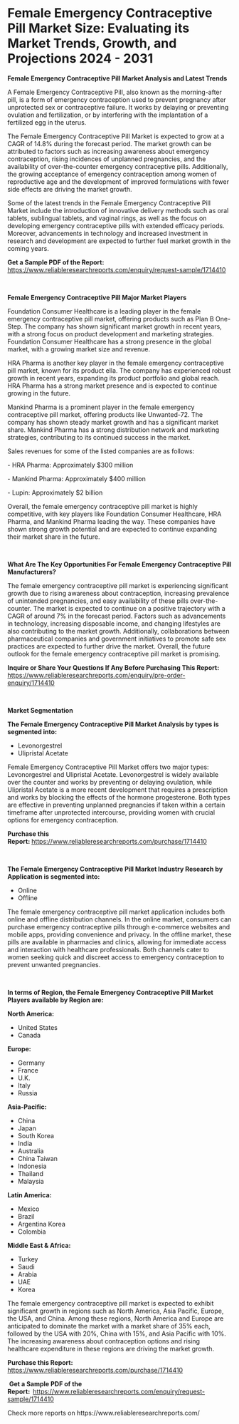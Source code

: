 <p><h1>Female Emergency Contraceptive Pill Market Size: Evaluating its Market Trends, Growth, and Projections 2024 - 2031</h1></p><p><strong>Female Emergency Contraceptive Pill Market Analysis and Latest Trends</strong></p>
<p><p>A Female Emergency Contraceptive Pill, also known as the morning-after pill, is a form of emergency contraception used to prevent pregnancy after unprotected sex or contraceptive failure. It works by delaying or preventing ovulation and fertilization, or by interfering with the implantation of a fertilized egg in the uterus. </p><p>The Female Emergency Contraceptive Pill Market is expected to grow at a CAGR of 14.8% during the forecast period. The market growth can be attributed to factors such as increasing awareness about emergency contraception, rising incidences of unplanned pregnancies, and the availability of over-the-counter emergency contraceptive pills. Additionally, the growing acceptance of emergency contraception among women of reproductive age and the development of improved formulations with fewer side effects are driving the market growth.</p><p>Some of the latest trends in the Female Emergency Contraceptive Pill Market include the introduction of innovative delivery methods such as oral tablets, sublingual tablets, and vaginal rings, as well as the focus on developing emergency contraceptive pills with extended efficacy periods. Moreover, advancements in technology and increased investment in research and development are expected to further fuel market growth in the coming years.</p></p>
<p><strong>Get a Sample PDF of the Report:&nbsp;</strong> <a href="https://www.reliableresearchreports.com/enquiry/request-sample/1714410">https://www.reliableresearchreports.com/enquiry/request-sample/1714410</a></p>
<p>&nbsp;</p>
<p><strong>Female Emergency Contraceptive Pill Major Market Players</strong></p>
<p><p>Foundation Consumer Healthcare is a leading player in the female emergency contraceptive pill market, offering products such as Plan B One-Step. The company has shown significant market growth in recent years, with a strong focus on product development and marketing strategies. Foundation Consumer Healthcare has a strong presence in the global market, with a growing market size and revenue.</p><p>HRA Pharma is another key player in the female emergency contraceptive pill market, known for its product ella. The company has experienced robust growth in recent years, expanding its product portfolio and global reach. HRA Pharma has a strong market presence and is expected to continue growing in the future.</p><p>Mankind Pharma is a prominent player in the female emergency contraceptive pill market, offering products like Unwanted-72. The company has shown steady market growth and has a significant market share. Mankind Pharma has a strong distribution network and marketing strategies, contributing to its continued success in the market.</p><p>Sales revenues for some of the listed companies are as follows:</p><p>- HRA Pharma: Approximately $300 million</p><p>- Mankind Pharma: Approximately $400 million</p><p>- Lupin: Approximately $2 billion</p><p>Overall, the female emergency contraceptive pill market is highly competitive, with key players like Foundation Consumer Healthcare, HRA Pharma, and Mankind Pharma leading the way. These companies have shown strong growth potential and are expected to continue expanding their market share in the future.</p></p>
<p>&nbsp;</p>
<p><strong>What Are The Key Opportunities For Female Emergency Contraceptive Pill Manufacturers?</strong></p>
<p><p>The female emergency contraceptive pill market is experiencing significant growth due to rising awareness about contraception, increasing prevalence of unintended pregnancies, and easy availability of these pills over-the-counter. The market is expected to continue on a positive trajectory with a CAGR of around 7% in the forecast period. Factors such as advancements in technology, increasing disposable income, and changing lifestyles are also contributing to the market growth. Additionally, collaborations between pharmaceutical companies and government initiatives to promote safe sex practices are expected to further drive the market. Overall, the future outlook for the female emergency contraceptive pill market is promising.</p></p>
<p><strong>Inquire or Share Your Questions If Any Before Purchasing This Report:</strong> <a href="https://www.reliableresearchreports.com/enquiry/pre-order-enquiry/1714410">https://www.reliableresearchreports.com/enquiry/pre-order-enquiry/1714410</a></p>
<p>&nbsp;</p>
<p><strong>Market Segmentation</strong></p>
<p><strong>The Female Emergency Contraceptive Pill Market Analysis by types is segmented into:</strong></p>
<p><ul><li>Levonorgestrel</li><li>Ulipristal Acetate</li></ul></p>
<p><p>Female Emergency Contraceptive Pill Market offers two major types: Levonorgestrel and Ulipristal Acetate. Levonorgestrel is widely available over the counter and works by preventing or delaying ovulation, while Ulipristal Acetate is a more recent development that requires a prescription and works by blocking the effects of the hormone progesterone. Both types are effective in preventing unplanned pregnancies if taken within a certain timeframe after unprotected intercourse, providing women with crucial options for emergency contraception.</p></p>
<p><strong>Purchase this Report:&nbsp;</strong><a href="https://www.reliableresearchreports.com/purchase/1714410">https://www.reliableresearchreports.com/purchase/1714410</a></p>
<p>&nbsp;</p>
<p><strong>The Female Emergency Contraceptive Pill Market Industry Research by Application is segmented into:</strong></p>
<p><ul><li>Online</li><li>Offline</li></ul></p>
<p><p>The female emergency contraceptive pill market application includes both online and offline distribution channels. In the online market, consumers can purchase emergency contraceptive pills through e-commerce websites and mobile apps, providing convenience and privacy. In the offline market, these pills are available in pharmacies and clinics, allowing for immediate access and interaction with healthcare professionals. Both channels cater to women seeking quick and discreet access to emergency contraception to prevent unwanted pregnancies.</p></p>
<p>&nbsp;</p>
<p><strong>In terms of Region, the Female Emergency Contraceptive Pill Market Players available by Region are:</strong></p>
<p>
    <p> <strong> North America: </strong>
        <ul>
            <li>United States</li>
            <li>Canada</li>
        </ul>
        </p> 
    <p> <strong> Europe: </strong>
        <ul>
            <li>Germany</li>
            <li>France</li>
            <li>U.K.</li>
            <li>Italy</li>
            <li>Russia</li>
        </ul>
        </p> 
    <p> <strong> Asia-Pacific: </strong>
        <ul>
            <li>China</li>
            <li>Japan</li>
            <li>South Korea</li>
            <li>India</li>
            <li>Australia</li>
            <li>China Taiwan</li>
            <li>Indonesia</li>
            <li>Thailand</li>
            <li>Malaysia</li>
        </ul>
        </p> 
    <p> <strong> Latin America: </strong>
        <ul>
            <li>Mexico</li>
            <li>Brazil</li>
            <li>Argentina Korea</li>
            <li>Colombia</li>
        </ul>
        </p> 
    <p> <strong> Middle East & Africa: </strong>
        <ul>
            <li>Turkey</li>
            <li>Saudi</li>
            <li>Arabia</li>
            <li>UAE</li>
            <li>Korea</li>
        </ul>
    </p>
    </p>
<p><p>The female emergency contraceptive pill market is expected to exhibit significant growth in regions such as North America, Asia Pacific, Europe, the USA, and China. Among these regions, North America and Europe are anticipated to dominate the market with a market share of 35% each, followed by the USA with 20%, China with 15%, and Asia Pacific with 10%. The increasing awareness about contraception options and rising healthcare expenditure in these regions are driving the market growth.</p></p>
<p><strong>Purchase this Report: </strong><a href="https://www.reliableresearchreports.com/purchase/1714410">https://www.reliableresearchreports.com/purchase/1714410</a></p>
<p>&nbsp;<strong>Get a Sample PDF of the Report:&nbsp;&nbsp;</strong><a href="https://www.reliableresearchreports.com/enquiry/request-sample/1714410">https://www.reliableresearchreports.com/enquiry/request-sample/1714410</a></p>
<p><strong></strong></p>
<p>Check more reports on https://www.reliableresearchreports.com/</p>